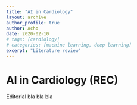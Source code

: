 ```yaml
---
title: "AI in Cardiology"
layout: archive
author_profile: true
author: Acho
date: 2020-02-10
# tags: [cardiology]
# categories: [machine learning, deep learning]
excerpt: "Literature review"
---
```

# AI in Cardiology (REC)

Editorial bla bla bla